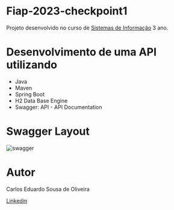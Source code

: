 # Fiap-2023-checkpoint1
Projeto desenvolvido no curso de [Sistemas de Informação](https://www.fiap.com.br/graduacao/bacharelado/sistemas-de-informacao/) 3 ano.

# Desenvolvimento de uma API utilizando
- Java
- Maven
- Spring Boot
- H2 Data Base Engine
- Swagger: API - API Documentation

# Swagger Layout
![swagger](https://user-images.githubusercontent.com/65584024/225728740-ec4f9efe-b973-44dc-948d-73553cd7a614.png)

# Autor

Carlos Eduardo Sousa de Oliveira

[Linkedin](https://www.linkedin.com/in/carlos-eduardo-sousa-81500a173/)
